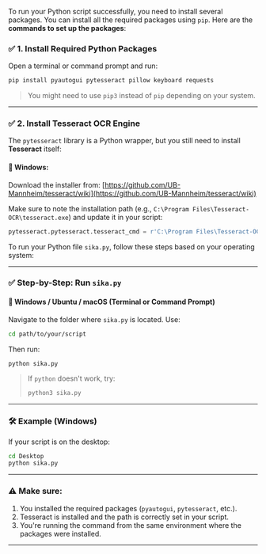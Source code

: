 To run your Python script successfully, you need to install several packages. You can install all the required packages using `pip`. Here are the **commands to set up the packages**:

### ✅ 1. Install Required Python Packages

Open a terminal or command prompt and run:

```bash
pip install pyautogui pytesseract pillow keyboard requests
```

> You might need to use `pip3` instead of `pip` depending on your system.

---

### ✅ 2. Install Tesseract OCR Engine

The `pytesseract` library is a Python wrapper, but you still need to install **Tesseract** itself:

#### 🔹 Windows:

Download the installer from:
[https://github.com/UB-Mannheim/tesseract/wiki](https://github.com/UB-Mannheim/tesseract/wiki)

Make sure to note the installation path (e.g., `C:\Program Files\Tesseract-OCR\tesseract.exe`) and update it in your script:

```python
pytesseract.pytesseract.tesseract_cmd = r'C:\Program Files\Tesseract-OCR\tesseract.exe'
```

  


To run your Python file `sika.py`, follow these steps based on your operating system:

---

### ✅ **Step-by-Step: Run `sika.py`**

#### 🔹 **Windows / Ubuntu / macOS (Terminal or Command Prompt)**

Navigate to the folder where `sika.py` is located. Use:

```bash
cd path/to/your/script
```

Then run:

```bash
python sika.py
```

> If `python` doesn't work, try:
>
> ```bash
> python3 sika.py
> ```

---

### 🛠️ **Example** (Windows)

If your script is on the desktop:

```bash
cd Desktop
python sika.py
```

---

### ⚠️ **Make sure:**

1. You installed the required packages (`pyautogui`, `pytesseract`, etc.).
2. Tesseract is installed and the path is correctly set in your script.
3. You're running the command from the same environment where the packages were installed.

---



